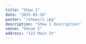 ```yaml
---
title: "Show 1"
date: "2025-05-24"
poster: "/shows/1.jpg"
description: "Show 1 description"
venue: "Venue 1"
address: "123 Main St"
---
```

